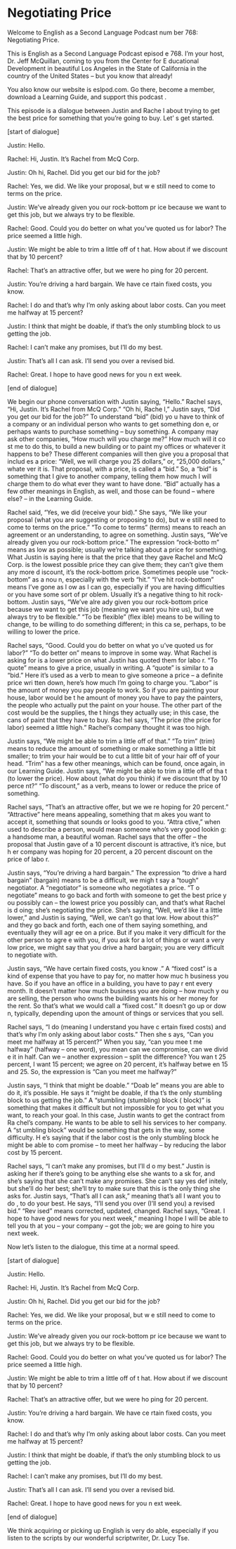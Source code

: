# Negotiating Price

Welcome to English as a Second Language Podcast num ber 768: Negotiating Price.

This is English as a Second Language Podcast episod e 768.  I’m your host, Dr. Jeff McQuillan, coming to you from the Center for E ducational Development in beautiful Los Angeles in the State of California in  the country of the United States – but you know that already!

You also know our website is eslpod.com.  Go there,  become a member, download a Learning Guide, and support this podcast .

This episode is a dialogue between Justin and Rache l about trying to get the best price for something that you’re going to buy.  Let’ s get started.

[start of dialogue]

Justin:  Hello.

Rachel:  Hi, Justin.  It’s Rachel from McQ Corp.

Justin:  Oh hi, Rachel.  Did you get our bid for the job?

Rachel:  Yes, we did.  We like your proposal, but w e still need to come to terms on the price.

Justin:  We’ve already given you our rock-bottom pr ice because we want to get this job, but we always try to be flexible.

Rachel:  Good.  Could you do better on what you’ve quoted us for labor?  The price seemed a little high.

Justin:  We might be able to trim a little off of t hat.  How about if we discount that by 10 percent?

Rachel:  That’s an attractive offer, but we were ho ping for 20 percent.

Justin:  You’re driving a hard bargain.  We have ce rtain fixed costs, you know.

Rachel:  I do and that’s why I’m only asking about labor costs.  Can you meet me halfway at 15 percent?

 Justin:  I think that might be doable, if that’s the only stumbling block to us getting the job.

Rachel:  I can’t make any promises, but I’ll do my best.

Justin:  That’s all I can ask.  I’ll send you over a revised bid.

Rachel:  Great.  I hope to have good news for you n ext week.

[end of dialogue]

We begin our phone conversation with Justin saying,  “Hello.”  Rachel says, “Hi, Justin.  It’s Rachel from McQ Corp.”  “Oh hi, Rache l,” Justin says, “Did you get our bid for the job?”  To understand “bid” (bid) yo u have to think of a company or an individual person who wants to get something don e, or perhaps wants to purchase something – buy something.  A company may ask other companies, “How much will you charge me?”  How much will it co st me to do this, to build a new building or to paint my offices or whatever it happens to be?  These different companies will then give you a proposal that includ es a price: “Well, we will charge you 25 dollars,” or, “25,000 dollars,” whate ver it is.  That proposal, with a price, is called a “bid.”  So, a “bid” is something  that I give to another company, telling them how much I will charge them to do what ever they want to have done. “Bid” actually has a few other meanings in English,  as well, and those can be found – where else? – in the Learning Guide.

Rachel said, “Yes, we did (receive your bid).”  She  says, “We like your proposal (what you are suggesting or proposing to do), but w e still need to come to terms on the price.”  “To come to terms” (terms) means to  reach an agreement or an understanding, to agree on something.  Justin says,  “We’ve already given you our rock-bottom price.”  The expression “rock-botto m” means as low as possible; usually we’re talking about a price for something.  What Justin is saying here is that the price that they gave Rachel and McQ Corp. is the lowest possible price they can give them; they can’t give them any more d iscount, it’s the rock-bottom price.  Sometimes people use “rock-bottom” as a nou n, especially with the verb “hit.”  “I’ve hit rock-bottom” means I’ve gone as l ow as I can go, especially if you are having difficulties or you have some sort of pr oblem.  Usually it’s a negative thing to hit rock-bottom.  Justin says, “We’ve alre ady given you our rock-bottom price because we want to get this job (meaning we want you hire us), but we always try to be flexible.”  “To be flexible” (flex ible) means to be willing to change, to be willing to do something different; in this ca se, perhaps, to be willing to lower the price.

 Rachel says, “Good.  Could you do better on what yo u’ve quoted us for labor?” “To do better on” means to improve in some way.  What Rachel is asking for is a lower price on what Justin has quoted them for labo r.  “To quote” means to give a price, usually in writing.  A “quote” is similar to  a “bid.”  Here it’s used as a verb to mean to give someone a price – a definite price wri tten down, here’s how much I’m going to charge you.  “Labor” is the amount of money you pay people to work. So if you are painting your house, labor would be t he amount of money you have to pay the painters, the people who actually put the paint on your house.  The other part of the cost would be the supplies, the t hings they actually use; in this case, the cans of paint that they have to buy.  Rac hel says, “The price (the price for labor) seemed a little high.”  Rachel’s company  thought it was too high.

Justin says, “We might be able to trim a little off  of that.”  “To trim” (trim) means to reduce the amount of something or make something a little bit smaller; to trim your hair would be to cut a little bit of your hair  off of your head.  “Trim” has a few other meanings, which can be found, once again, in our Learning Guide.  Justin says, “We might be able to trim a little off of tha t (to lower the price).  How about (what do you think) if we discount that by 10 perce nt?”  “To discount,” as a verb, means to lower or reduce the price of something.

Rachel says, “That’s an attractive offer, but we we re hoping for 20 percent.” “Attractive” here means appealing, something that m akes you want to accept it, something that sounds or looks good to you.  “Attra ctive,” when used to describe a person, would mean someone who’s very good lookin g: a handsome man, a beautiful woman.  Rachel says that the offer – the proposal that Justin gave of a 10 percent discount is attractive, it’s nice, but h er company was hoping for 20 percent, a 20 percent discount on the price of labo r.

Justin says, “You’re driving a hard bargain.”  The expression “to drive a hard bargain” (bargain) means to be a difficult, we migh t say a “tough” negotiator.  A “negotiator” is someone who negotiates a price.  “T o negotiate” means to go back and forth with someone to get the best price y ou possibly can – the lowest price you possibly can, and that’s what Rachel is d oing; she’s negotiating the price.  She’s saying, “Well, we’d like it a little lower,” and Justin is saying, “Well, we can’t go that low.  How about this?” and they go  back and forth, each one of them saying something, and eventually they will agr ee on a price.  But if you make it very difficult for the other person to agre e with you, if you ask for a lot of things or want a very low price, we might say that you drive a hard bargain; you are very difficult to negotiate with.

Justin says, “We have certain fixed costs, you know .”  A “fixed cost” is a kind of expense that you have to pay for, no matter how muc h business you have.  So if you have an office in a building, you have to pay r ent every month.  It doesn’t matter how much business you are doing – how much y ou are selling, the person who owns the building wants his or her money for the rent.  So that’s what we would call a “fixed cost.”  It doesn’t go up or dow n, typically, depending upon the amount of things or services that you sell.

Rachel says, “I do (meaning I understand you have c ertain fixed costs) and that’s why I’m only asking about labor costs.”  Then she s ays, “Can you meet me halfway at 15 percent?”  When you say, “can you mee t me halfway” (halfway – one word), you mean can we compromise, can we divid e it in half.  Can we – another expression – split the difference?  You wan t 25 percent, I want 15 percent; we agree on 20 percent, it’s halfway betwe en 15 and 25.  So, the expression is “Can you meet me halfway?”

Justin says, “I think that might be doable.”  “Doab le” means you are able to do it, it’s possible.  He says it “might be doable, if tha t’s the only stumbling block to us getting the job.”  A “stumbling (stumbling) block ( block)” is something that makes it difficult but not impossible for you to get what  you want, to reach your goal.  In this case, Justin wants to get the contract from Ra chel’s company.  He wants to be able to sell his services to her company.  A “st umbling block” would be something that gets in the way, some difficulty.  H e’s saying that if the labor cost is the only stumbling block he might be able to com promise – to meet her halfway – by reducing the labor cost by 15 percent.

Rachel says, “I can’t make any promises, but I’ll d o my best.”  Justin is asking her if there’s going to be anything else she wants to a sk for, and she’s saying that she can’t make any promises.  She can’t say yes def initely, but she’ll do her best; she’ll try to make sure that this is the only thing  she asks for.  Justin says, “That’s all I can ask,” meaning that’s all I want you to do , to do your best.  He says, “I’ll send you over (I’ll send you) a revised bid.”  “Rev ised” means corrected, updated, changed.  Rachel says, “Great.  I hope to have good news for you next week,” meaning I hope I will be able to tell you th at you – your company – got the job; we are going to hire you next week.

Now let’s listen to the dialogue, this time at a normal speed.

[start of dialogue]

Justin:  Hello.

Rachel:  Hi, Justin.  It’s Rachel from McQ Corp.

Justin:  Oh hi, Rachel.  Did you get our bid for the job?

Rachel:  Yes, we did.  We like your proposal, but w e still need to come to terms on the price.

Justin:  We’ve already given you our rock-bottom pr ice because we want to get this job, but we always try to be flexible.

Rachel:  Good.  Could you do better on what you’ve quoted us for labor?  The price seemed a little high.

Justin:  We might be able to trim a little off of t hat.  How about if we discount that by 10 percent?

Rachel:  That’s an attractive offer, but we were ho ping for 20 percent.

Justin:  You’re driving a hard bargain.  We have ce rtain fixed costs, you know.

Rachel:  I do and that’s why I’m only asking about labor costs.  Can you meet me halfway at 15 percent?

Justin:  I think that might be doable, if that’s the only stumbling block to us getting the job.

Rachel:  I can’t make any promises, but I’ll do my best.

Justin:  That’s all I can ask.  I’ll send you over a revised bid.

Rachel:  Great.  I hope to have good news for you n ext week.

[end of dialogue]

We think acquiring or picking up English is very do able, especially if you listen to the scripts by our wonderful scriptwriter, Dr. Lucy  Tse.





